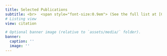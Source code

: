 ```yaml
---
title: Selected Publications
subtitle: <br>  <span style="font-size:0.9em"> (See the full list at [Google Scholar](https://scholar.google.com/citations?user=O3xpGs4AAAAJ&hl=en)) </span>
# Listing view
view: citation

# Optional banner image (relative to `assets/media/` folder).
banner:
  caption: ''
  image: ''
---
```

